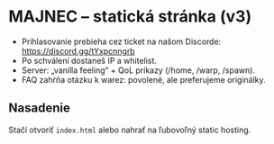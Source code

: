 # MAJNEC – statická stránka (v3)
- Prihlasovanie prebieha cez ticket na našom Discorde: https://discord.gg/tYxpcnngrb
- Po schválení dostaneš IP a whitelist.
- Server: „vanilla feeling“ + QoL príkazy (/home, /warp, /spawn).
- FAQ zahŕňa otázku k warez: povolené, ale preferujeme originálky.

## Nasadenie
Stačí otvoriť `index.html` alebo nahrať na ľubovoľný static hosting.

